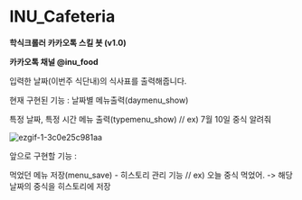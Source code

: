 # INU_Cafeteria

**학식크롤러 카카오톡 스킬 봇 (v1.0)**

**카카오톡 채널 @inu_food**

입력한 날짜(이번주 식단내)의 식사표를 출력해줍니다.

현재 구현된 기능 : 날짜별 메뉴출력(daymenu_show)

특정 날짜, 특정 시간 메뉴 출력(typemenu_show) // ex) 7월 10일 중식 알려줘

![ezgif-1-3c0e25c981aa](https://user-images.githubusercontent.com/41959969/125241348-491f9100-e326-11eb-80a5-b386fef2f5fb.gif)
 

앞으로 구현할 기능 : 

먹었던 메뉴 저장(menu_save) - 히스토리 관리 기능 // ex) 오늘 중식 먹었어. -> 해당 날짜의 중식을 히스토리에 저장



